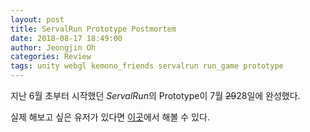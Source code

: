 ```yaml
---
layout: post
title: ServalRun Prototype Postmortem
date: 2018-08-17 18:49:00
author: Jeongjin Oh
categories: Review
tags: unity webgl kemono_friends servalrun run_game prototype
---
```


지난 6월 초부터 시작했던 *ServalRun*의 Prototype이 7월 ~~29~~28일에 완성했다.

실제 해보고 싶은 유저가 있다면 [이곳](https://onsemy.github.io/ServalRun/Prototype)에서 해볼 수 있다.